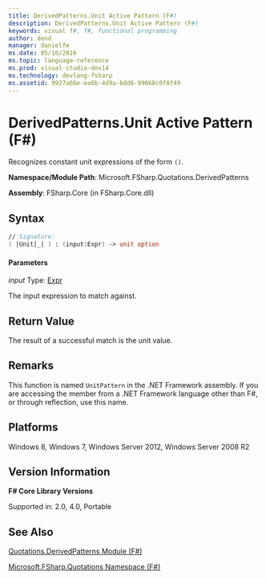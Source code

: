 ```yaml
---
title: DerivedPatterns.Unit Active Pattern (F#)
description: DerivedPatterns.Unit Active Pattern (F#)
keywords: visual f#, f#, functional programming
author: dend
manager: danielfe
ms.date: 05/16/2016
ms.topic: language-reference
ms.prod: visual-studio-dev14
ms.technology: devlang-fsharp
ms.assetid: 9927a66e-ea6b-4d9a-bdd6-99068c0f8f49 
---
```


# DerivedPatterns.Unit Active Pattern (F#)

Recognizes constant unit expressions of the form `()`.

**Namespace/Module Path**: Microsoft.FSharp.Quotations.DerivedPatterns

**Assembly**: FSharp.Core (in FSharp.Core.dll)


## Syntax

```fsharp
// Signature:
( |Unit|_| ) : (input:Expr) -> unit option
```

#### Parameters
*input*
Type: [Expr](https://msdn.microsoft.com/library/ed6a2caf-69d4-45c2-ab97-e9b3be9bce65)


The input expression to match against.

## Return Value

The result of a successful match is the unit value.

## Remarks
This function is named `UnitPattern` in the .NET Framework assembly. If you are accessing the member from a .NET Framework language other than F#, or through reflection, use this name.


## Platforms
Windows 8, Windows 7, Windows Server 2012, Windows Server 2008 R2


## Version Information
**F# Core Library Versions**

Supported in: 2.0, 4.0, Portable

## See Also
[Quotations.DerivedPatterns Module &#40;F&#35;&#41;](Quotations.DerivedPatterns-Module-%5BFSharp%5D.md)

[Microsoft.FSharp.Quotations Namespace &#40;F&#35;&#41;](Microsoft.FSharp.Quotations-Namespace-%5BFSharp%5D.md)